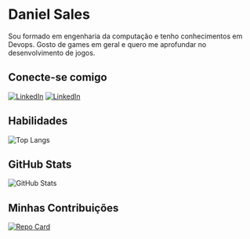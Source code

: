 # Daniel Sales
Sou formado em engenharia da computação e tenho conhecimentos em Devops. Gosto de games em geral e quero me aprofundar no desenvolvimento de jogos.

## Conecte-se comigo
[![LinkedIn](https://img.shields.io/badge/-LinkedIn-000?style=for-the-badge&logo=linkedin&logoColor=30A3DC)](https://www.linkedin.com/in/danielsales/) [![LinkedIn](https://img.shields.io/badge/-GitHub-000?style=for-the-badge&logo=github&logoColor=30A3DC)](https://github.com/dansalesol)

## Habilidades
![Top Langs](https://github-readme-stats-git-masterrstaa-rickstaa.vercel.app/api/top-langs/?username=dansalesol&bg_color=000&border_color=30A3DC&title_color=E94D5F&text_color=FFF)

## GitHub Stats
![GitHub Stats](https://github-readme-stats.vercel.app/api?username=dansalesol&theme=transparent&bg_color=000&border_color=30A3DC&show_icons=true&icon_color=30A3DC&title_color=E94D5F&text_color=FFF)

## Minhas Contribuições
[![Repo Card](https://github-readme-stats.vercel.app/api/pin/?username=dansalesol&repo=dio-lab-open-source&bg_color=000&border_color=30A3DC&show_icons=true&icon_color=30A3DC&title_color=E94D5F&text_color=FFF)](https://github.com/dansalesol/dio-lab-open-source)

